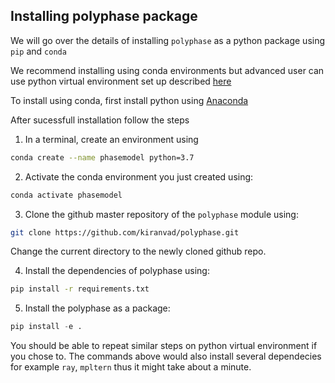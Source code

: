 ## Installing polyphase package
We will go over the details of installing `polyphase` as a python package using `pip` and `conda`

We recommend installing using conda environments but advanced user can use python virtual environment set up described [here](https://docs.python.org/3/tutorial/venv.html)

To install using conda, first install python using [Anaconda](https://docs.anaconda.com/anaconda/install/)

After sucessfull installation follow the steps

1. In a terminal, create an environment using
```bash
conda create --name phasemodel python=3.7
```

2. Activate the conda environment you just created using:
```bash
conda activate phasemodel
```

3. Clone the github master repository of the `polyphase` module using:
```bash
git clone https://github.com/kiranvad/polyphase.git
```
Change the current directory to the newly cloned github repo.

4. Install the dependencies of polyphase using:
```bash
pip install -r requirements.txt
```

5. Install the polyphase as a package:
```python
pip install -e .
```

You should be able to repeat similar steps on python virtual environment if you chose to.
The commands above would also install several dependecies for example `ray`, `mpltern` thus it might take about a minute.

